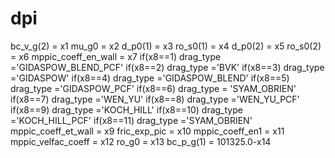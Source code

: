 # dpi 
 bc_v_g(2)  =   x1
 mu_g0      =   x2
 d_p0(1)    =      x3
 ro_s0(1)   =      x4
 d_p0(2)    =      x5
 ro_s0(2)   =      x6
 mppic_coeff_en_wall =   x7
 if(x8==1)  drag_type ='GIDASPOW_BLEND_PCF'
 if(x8==2)  drag_type ='BVK'
 if(x8==3)  drag_type ='GIDASPOW'
 if(x8==4)  drag_type ='GIDASPOW_BLEND'
 if(x8==5)  drag_type ='GIDASPOW_PCF'
 if(x8==6)  drag_type = 'SYAM_OBRIEN'
 if(x8==7)  drag_type ='WEN_YU'
 if(x8==8)  drag_type ='WEN_YU_PCF'
 if(x8==9)  drag_type ='KOCH_HILL'
 if(x8==10)  drag_type ='KOCH_HILL_PCF'
 if(x8==11)  drag_type ='SYAM_OBRIEN'
 mppic_coeff_et_wall =   x9
 fric_exp_pic        =   x10
 mppic_coeff_en1     =   x11
 mppic_velfac_coeff  =   x12
 ro_g0               =   x13
 bc_p_g(1)           =   101325.0-x14
